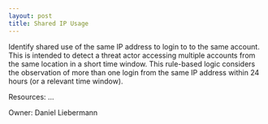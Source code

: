 ```yaml
---
layout: post
title: Shared IP Usage
---
```

Identify shared use of the same IP address to login to to the same account.  This is intended to detect a threat actor accessing multiple accounts from the same location in a short time window.  This rule-based logic considers the observation of more than one login from the same IP address within 24 hours (or a relevant time window).

Resources: …

Owner: Daniel Liebermann
